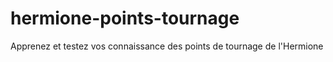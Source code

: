 # hermione-points-tournage
Apprenez et testez vos connaissance des points de tournage de l'Hermione
